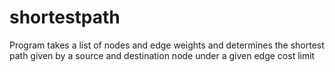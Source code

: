 # shortestpath
Program takes a list of nodes and edge weights and determines the shortest path given by a source and destination node under a given edge cost limit
